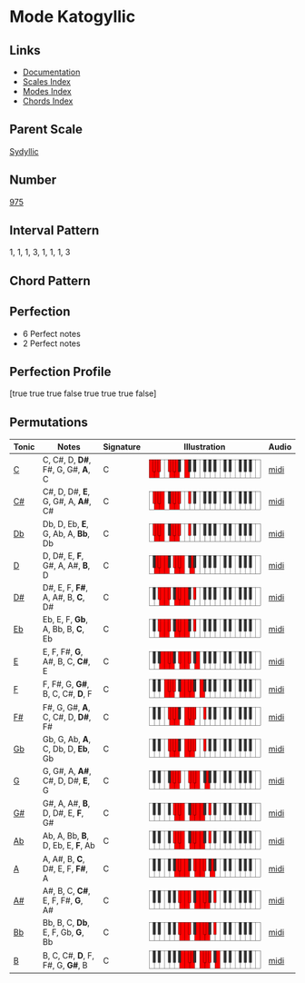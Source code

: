# Mode Katogyllic

## Links

- [Documentation](README.md)
- [Scales Index](Scales.md)
- [Modes Index](Modes.md)
- [Chords Index](Chords.md)

## Parent Scale

[Sydyllic](ScaleSydyllic.md)

## Number

[975](https://ianring.com/musictheory/scales/975)

## Interval Pattern

1, 1, 1, 3, 1, 1, 1, 3

## Chord Pattern



## Perfection

- 6 Perfect notes
- 2 Perfect notes

## Perfection Profile

[true true true false true true true false]

## Permutations

| Tonic | Notes | Signature | Illustration | Audio |
|-------|-------|-----------|--------------|-------|
| [C](ModeCNaturalKatogyllic.md) | C, C#, D, **D#**, F#, G, G#, **A**, C | C | ![CNaturalKatogyllic](ModeCNaturalKatogyllic.png) | [midi](https://github.com/edipermadi/music/blob/main/docs/ModeCNaturalKatogyllic.mid?raw=true) |
| [C#](ModeCSharpKatogyllic.md) | C#, D, D#, **E**, G, G#, A, **A#**, C# | C | ![CSharpKatogyllic](ModeCSharpKatogyllic.png) | [midi](https://github.com/edipermadi/music/blob/main/docs/ModeCSharpKatogyllic.mid?raw=true) |
| [Db](ModeDFlatKatogyllic.md) | Db, D, Eb, **E**, G, Ab, A, **Bb**, Db | C | ![DFlatKatogyllic](ModeDFlatKatogyllic.png) | [midi](https://github.com/edipermadi/music/blob/main/docs/ModeDFlatKatogyllic.mid?raw=true) |
| [D](ModeDNaturalKatogyllic.md) | D, D#, E, **F**, G#, A, A#, **B**, D | C | ![DNaturalKatogyllic](ModeDNaturalKatogyllic.png) | [midi](https://github.com/edipermadi/music/blob/main/docs/ModeDNaturalKatogyllic.mid?raw=true) |
| [D#](ModeDSharpKatogyllic.md) | D#, E, F, **F#**, A, A#, B, **C**, D# | C | ![DSharpKatogyllic](ModeDSharpKatogyllic.png) | [midi](https://github.com/edipermadi/music/blob/main/docs/ModeDSharpKatogyllic.mid?raw=true) |
| [Eb](ModeEFlatKatogyllic.md) | Eb, E, F, **Gb**, A, Bb, B, **C**, Eb | C | ![EFlatKatogyllic](ModeEFlatKatogyllic.png) | [midi](https://github.com/edipermadi/music/blob/main/docs/ModeEFlatKatogyllic.mid?raw=true) |
| [E](ModeENaturalKatogyllic.md) | E, F, F#, **G**, A#, B, C, **C#**, E | C | ![ENaturalKatogyllic](ModeENaturalKatogyllic.png) | [midi](https://github.com/edipermadi/music/blob/main/docs/ModeENaturalKatogyllic.mid?raw=true) |
| [F](ModeFNaturalKatogyllic.md) | F, F#, G, **G#**, B, C, C#, **D**, F | C | ![FNaturalKatogyllic](ModeFNaturalKatogyllic.png) | [midi](https://github.com/edipermadi/music/blob/main/docs/ModeFNaturalKatogyllic.mid?raw=true) |
| [F#](ModeFSharpKatogyllic.md) | F#, G, G#, **A**, C, C#, D, **D#**, F# | C | ![FSharpKatogyllic](ModeFSharpKatogyllic.png) | [midi](https://github.com/edipermadi/music/blob/main/docs/ModeFSharpKatogyllic.mid?raw=true) |
| [Gb](ModeGFlatKatogyllic.md) | Gb, G, Ab, **A**, C, Db, D, **Eb**, Gb | C | ![GFlatKatogyllic](ModeGFlatKatogyllic.png) | [midi](https://github.com/edipermadi/music/blob/main/docs/ModeGFlatKatogyllic.mid?raw=true) |
| [G](ModeGNaturalKatogyllic.md) | G, G#, A, **A#**, C#, D, D#, **E**, G | C | ![GNaturalKatogyllic](ModeGNaturalKatogyllic.png) | [midi](https://github.com/edipermadi/music/blob/main/docs/ModeGNaturalKatogyllic.mid?raw=true) |
| [G#](ModeGSharpKatogyllic.md) | G#, A, A#, **B**, D, D#, E, **F**, G# | C | ![GSharpKatogyllic](ModeGSharpKatogyllic.png) | [midi](https://github.com/edipermadi/music/blob/main/docs/ModeGSharpKatogyllic.mid?raw=true) |
| [Ab](ModeAFlatKatogyllic.md) | Ab, A, Bb, **B**, D, Eb, E, **F**, Ab | C | ![AFlatKatogyllic](ModeAFlatKatogyllic.png) | [midi](https://github.com/edipermadi/music/blob/main/docs/ModeAFlatKatogyllic.mid?raw=true) |
| [A](ModeANaturalKatogyllic.md) | A, A#, B, **C**, D#, E, F, **F#**, A | C | ![ANaturalKatogyllic](ModeANaturalKatogyllic.png) | [midi](https://github.com/edipermadi/music/blob/main/docs/ModeANaturalKatogyllic.mid?raw=true) |
| [A#](ModeASharpKatogyllic.md) | A#, B, C, **C#**, E, F, F#, **G**, A# | C | ![ASharpKatogyllic](ModeASharpKatogyllic.png) | [midi](https://github.com/edipermadi/music/blob/main/docs/ModeASharpKatogyllic.mid?raw=true) |
| [Bb](ModeBFlatKatogyllic.md) | Bb, B, C, **Db**, E, F, Gb, **G**, Bb | C | ![BFlatKatogyllic](ModeBFlatKatogyllic.png) | [midi](https://github.com/edipermadi/music/blob/main/docs/ModeBFlatKatogyllic.mid?raw=true) |
| [B](ModeBNaturalKatogyllic.md) | B, C, C#, **D**, F, F#, G, **G#**, B | C | ![BNaturalKatogyllic](ModeBNaturalKatogyllic.png) | [midi](https://github.com/edipermadi/music/blob/main/docs/ModeBNaturalKatogyllic.mid?raw=true) |
